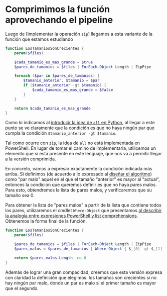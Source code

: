 # Comprimimos la función aprovechando el pipeline
Luego de [implementar la operación `zip`] llegamos a esta variante de la función que estamos estudiando
``` powershell
function LosTamaniosSonCrecientes {
    param($files)

    $cada_tamanio_es_mas_grande = $true
    $pares_de_tamanios = $files | ForEach-Object Length | ZipPipe

    foreach ($par in $pares_de_tamanios) {
        $tamanio_anterior, $tamanio = $par
        if ($tamanio_anterior -gt $tamanio) {
            $cada_tamanio_es_mas_grande = $false
        }
    }

    return $cada_tamanio_es_mas_grande
}
```

Como lo indicamos al [introducir la idea de `all` en Python](../algoritmia-python/all.md), al llegar a este punto se ve claramente que la condición es que no haya ningún par que cumpla la condición `$tamanio_anterior -gt $tamanio`.

Tal como ocurre con `zip`, la idea de `all` no está implementada en PowerShell. En lugar de tomar el camino de implementarla, utilicemos un elemento que sí está presente en este lenguaje, que nos va a permitir llegar a la versión comprimida.  

En concreto, vamos a expresar exactamente la condición indicada más arriba. Si definimos (de acuerdo a lo expresado al [diseñar el algoritmo](../resolvamos/algoritmo.md)) como "par malo" aquel en el que el tamaño "anterior" es mayor al "actual", entonces la condición que queremos definir es que no haya pares malos. 
Para esto, obtendremos la lista de pares malos, y verificaremos que su tamaño sea 0. 

Para obtener la lista de "pares malos" a partir de la lista que contiene todos los pares, utilizaremos el cmdlet `Where-Object` que presentamos [al describir la analogía entre expresiones PowerShell y list comprehensions](./pipelines-intro.md).  
Obtenemos la forma final de la función.
``` powershell
function LosTamaniosSonCrecientes {
    param($files)

    $pares_de_tamanios = $files | ForEach-Object Length | ZipPipe
    $pares_malos = $pares_de_tamanios | Where-Object { $_[0] -gt $_[1] }

    return $pares_malos.Length -eq 0
}
```
Además de lograr una gran compacidad, creemos que esta versión expresa con claridad la definición que elegimos: los tamaños son crecientes si no hay ningún par malo, donde un par es malo si el primer tamaño es mayor que el segundo.

